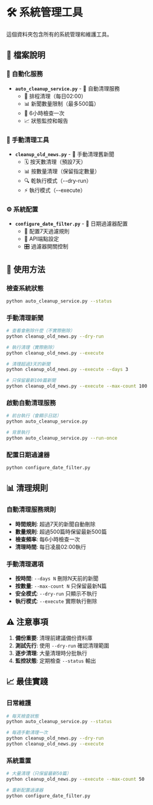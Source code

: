 # 🛠️ 系統管理工具

這個資料夾包含所有的系統管理和維護工具。

## 📁 檔案說明

### 🤖 自動化服務
- **`auto_cleanup_service.py`** - 🤖 自動清理服務
  - 📅 排程清理（每日02:00）
  - 📊 新聞數量限制（最多500篇）
  - 🔄 6小時檢查一次
  - 📈 狀態監控和報告

### 🧹 手動清理工具
- **`cleanup_old_news.py`** - 🧹 手動清理舊新聞
  - 🗓️ 按天數清理（預設7天）
  - 📊 按數量清理（保留指定數量）
  - 🔍 乾執行模式（--dry-run）
  - ⚡ 執行模式（--execute）

### ⚙️ 系統配置
- **`configure_date_filter.py`** - 📅 日期過濾器配置
  - 🔧 配置7天過濾規則
  - 📝 API端點設定
  - 🎛️ 過濾器開關控制

## 🚀 使用方法

### 檢查系統狀態
```bash
python auto_cleanup_service.py --status
```

### 手動清理新聞
```bash
# 查看會刪除什麼（不實際刪除）
python cleanup_old_news.py --dry-run

# 執行清理（實際刪除）
python cleanup_old_news.py --execute

# 清理超過3天的新聞
python cleanup_old_news.py --execute --days 3

# 只保留最新100篇新聞
python cleanup_old_news.py --execute --max-count 100
```

### 啟動自動清理服務
```bash
# 前台執行（會顯示日誌）
python auto_cleanup_service.py

# 背景執行
python auto_cleanup_service.py --run-once
```

### 配置日期過濾器
```bash
python configure_date_filter.py
```

## 📊 清理規則

### 自動清理服務規則
- **時間規則**: 超過7天的新聞自動刪除
- **數量規則**: 超過500篇時保留最新500篇
- **檢查頻率**: 每6小時檢查一次
- **清理時間**: 每日凌晨02:00執行

### 手動清理選項
- **按時間**: `--days N` 刪除N天前的新聞
- **按數量**: `--max-count N` 只保留最新N篇
- **安全模式**: `--dry-run` 只顯示不執行
- **執行模式**: `--execute` 實際執行刪除

## ⚠️ 注意事項

1. **備份重要**: 清理前建議備份資料庫
2. **測試先行**: 使用 `--dry-run` 確認清理範圍
3. **逐步清理**: 大量清理時分批執行
4. **監控狀態**: 定期檢查 `--status` 輸出

## 📈 最佳實踐

### 日常維護
```bash
# 每天檢查狀態
python auto_cleanup_service.py --status

# 每週手動清理一次
python cleanup_old_news.py --dry-run
python cleanup_old_news.py --execute
```

### 系統重置
```bash
# 大量清理（只保留最新50篇）
python cleanup_old_news.py --execute --max-count 50

# 重新配置過濾器
python configure_date_filter.py
```
